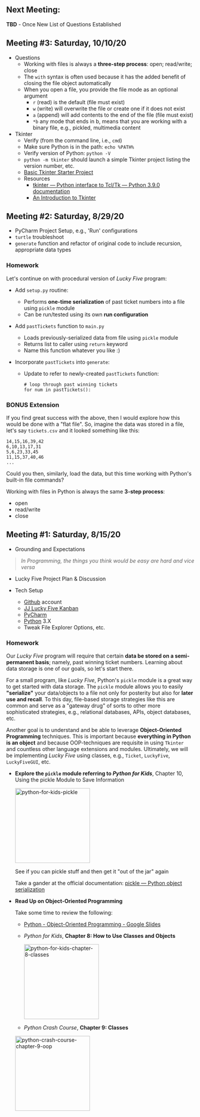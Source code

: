 ## Next Meeting:
**TBD** - Once New List of Questions Established

## Meeting #3: Saturday, 10/10/20
* Questions
     * Working with files is always a **three-step process**: open; read/write; close
     * The `with` syntax is often used because it has the added benefit of closing the file object automatically
     * When you open a file, you provide the file mode as an optional argument
         * `r` (read) is the default (file must exist)
         * `w` (write) will overwrite the file or create one if it does not exist
         * `a` (append) will add contents to the end of the file (file must exist)
         * `*b` any mode that ends in b, means that you are working with a binary file, e.g., pickled, multimedia content
* Tkinter 
     * Verify (from the command line, i.e., `cmd`)
     * Make sure Python is in the path: `echo %PATH%`
     * Verify version of Python: `python -V`
     * `python -m tkinter` should launch a simple Tkinter project listing the version number, etc.
     * <a href="https://github.com/babalugats76/TkinterTest/blob/main/main.py" target="_blank">Basic Tkinter Starter Project</a>
     * Resources
         * <a href="https://docs.python.org/3/library/tkinter.html" target="_blank">tkinter — Python interface to Tcl/Tk — Python 3.9.0 documentation</a>
         * <a href="https://effbot.org/tkinterbook" target="_blank">An Introduction to Tkinter</a>

## Meeting #2: Saturday, 8/29/20
* PyCharm Project Setup, e.g., 'Run' configurations
* `turtle` troubleshoot
* `generate` function and refactor of original code to include recursion, appropriate data types

### Homework
Let's continue on with procedural version of *Lucky Five* program:
* Add `setup.py` routine:
    * Performs **one-time serialization** of past ticket numbers into a file using `pickle` module
    * Can be run/tested using its own **run configuration**

* Add `pastTickets` function to `main.py`
    * Loads previously-serialized data from file using `pickle` module
    * Returns list to caller using `return` keyword
    * Name this function whatever you like :)
    
* Incorporate `pastTickets` into `generate`:
    * Update to refer to newly-created `pastTickets` function:
    
      ```
      # loop through past winning tickets
      for num in pastTickets():
      ```
### BONUS Extension
If you find great success with the above, then I would explore how this would be done
with a "flat file". So, imagine the data was stored in a file, let's say `tickets.csv` and it looked something like this:
```
14,15,16,39,42
6,10,13,17,31
5,6,23,33,45
11,15,37,40,46
...
```
Could you then, similarly, load the data, but this time working with Python's built-in file commands?

Working with files in Python is always the same **3-step process**:
* open
* read/write
* close
   
## Meeting #1: Saturday, 8/15/20
* Grounding and Expectations
 > *In Programming, the things you think would be easy are hard and vice versa*

* Lucky Five Project Plan & Discussion

* Tech Setup
    * <a href="https://github.com/" target="_blank">Github</a> account
    * <a href="https://github.com/users/babalugats76/projects/3" target="_blank">JJ Lucky Five Kanban</a>
    * <a href="https://www.jetbrains.com/pycharm/" target="_blank">PyCharm</a>
    * <a href="https://www.python.org/" target="_blank">Python</a> 3.X
    * Tweak File Explorer Options, etc.
    
### Homework
Our *Lucky Five* program will require that certain **data be stored on a semi-permanent basis**; namely, past winning ticket numbers.  Learning about data storage is one of our goals, so let's start there.

For a small program, like *Lucky Five*, Python's `pickle` module is a great way to get started with data storage. The `pickle` module allows you to easily **"serialize"** your data/objects to a file not only for posterity but also for **later use and recall**. To this day, file-based storage strategies like this are common and serve as a "gateway drug" of sorts to other more sophisticated strategies, e.g., relational databases, APIs, object databases, etc.

Another goal is to understand and be able to leverage **Object-Oriented Programming** techniques. This is important because **everything in Python is an object** and because OOP-techniques are requisite in using `Tkinter` and countless other language extensions and modules. Ultimately, we will be implementing *Lucky Five* using classes, e.g., `Ticket`, `LuckyFive`, `LuckyFiveGUI`, etc.

* **Explore the `pickle` module referring to *Python for Kids***, Chapter 10, Using the pickle Module to Save Information
  
  <img width="200" src="https://i.ibb.co/kxZCp1s/python-for-kids-pickle.png" alt="python-for-kids-pickle" border="0">
  
  See if you can pickle stuff and then get it "out of the jar" again
  
  Take a gander at the official documentation: <a href="https://docs.python.org/3/library/pickle.html" target="_blank">pickle — Python object serialization</a>
  
* **Read Up on Object-Oriented Programming**
  
  Take some time to review the following:
  
  * <a href="https://docs.google.com/presentation/d/1a79xrxAzWuJ4ePDszyp5BbC_syHcr9hsVf_mr-6plZU/edit?usp=sharing" target="_blank">Python - Object-Oriented Programming - Google Slides</a>
  
  * *Python for Kids*, **Chapter 8: How to Use Classes and Objects**
    
    <img width="200" src="https://i.ibb.co/QmXf1jL/python-for-kids-chapter-8-classes.png" alt="python-for-kids-chapter-8-classes" border="0">
   
  * *Python Crash Course*, **Chapter 9: Classes**
  
   <img width="200" src="https://i.ibb.co/Y3kh4Ck/python-crash-course-chapter-9-oop.png" alt="python-crash-course-chapter-9-oop" border="0">  
  
